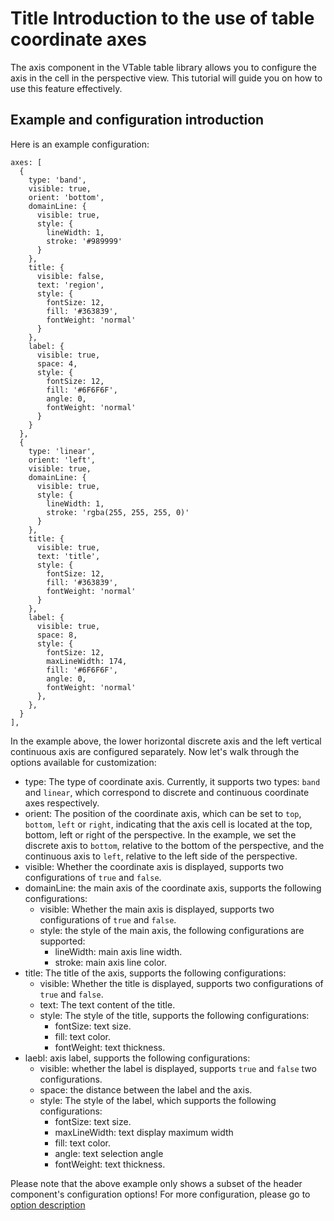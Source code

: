 # Title Introduction to the use of table coordinate axes
The axis component in the VTable table library allows you to configure the axis in the cell in the perspective view. This tutorial will guide you on how to use this feature effectively.

## Example and configuration introduction
Here is an example configuration:

```
axes: [
  {
    type: 'band',
    visible: true,
    orient: 'bottom',
    domainLine: {
      visible: true,
      style: {
        lineWidth: 1,
        stroke: '#989999'
      }
    },
    title: {
      visible: false,
      text: 'region',
      style: {
        fontSize: 12,
        fill: '#363839',
        fontWeight: 'normal'
      }
    },
    label: {
      visible: true,
      space: 4,
      style: {
        fontSize: 12,
        fill: '#6F6F6F',
        angle: 0,
        fontWeight: 'normal'
      }
    }
  },
  {
    type: 'linear',
    orient: 'left',
    visible: true,
    domainLine: {
      visible: true,
      style: {
        lineWidth: 1,
        stroke: 'rgba(255, 255, 255, 0)'
      }
    },
    title: {
      visible: true,
      text: 'title',
      style: {
        fontSize: 12,
        fill: '#363839',
        fontWeight: 'normal'
      }
    },
    label: {
      visible: true,
      space: 8,
      style: {
        fontSize: 12,
        maxLineWidth: 174,
        fill: '#6F6F6F',
        angle: 0,
        fontWeight: 'normal'
      },
    },
  }
],
```
In the example above, the lower horizontal discrete axis and the left vertical continuous axis are configured separately. Now let's walk through the options available for customization:

- type: The type of coordinate axis. Currently, it supports two types: `band` and `linear`, which correspond to discrete and continuous coordinate axes respectively.
- orient: The position of the coordinate axis, which can be set to `top`, `bottom`, `left` or `right`, indicating that the axis cell is located at the top, bottom, left or right of the perspective. In the example, we set the discrete axis to `bottom`, relative to the bottom of the perspective, and the continuous axis to `left`, relative to the left side of the perspective.
- visible: Whether the coordinate axis is displayed, supports two configurations of `true` and `false`.
- domainLine: the main axis of the coordinate axis, supports the following configurations:
  - visible: Whether the main axis is displayed, supports two configurations of `true` and `false`.
  - style: the style of the main axis, the following configurations are supported:
    - lineWidth: main axis line width.
    - stroke: main axis line color.
- title: The title of the axis, supports the following configurations:
  - visible: Whether the title is displayed, supports two configurations of `true` and `false`.
  - text: The text content of the title.
  - style: The style of the title, supports the following configurations:
    - fontSize: text size.
    - fill: text color.
    - fontWeight: text thickness.
- laebl: axis label, supports the following configurations:
  - visible: whether the label is displayed, supports `true` and `false` two configurations.
  - space: the distance between the label and the axis.
  - style: The style of the label, which supports the following configurations:
    - fontSize: text size.
    - maxLineWidth: text display maximum width
    - fill: text color.
    - angle: text selection angle
    - fontWeight: text thickness.


Please note that the above example only shows a subset of the header component's configuration options! For more configuration, please go to [option description](https://visactor.io/vtable/options/PivotChart#axes)
